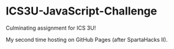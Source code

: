 # ICS3U-JavaScript-Challenge
Culminating assignment for ICS 3U!

My second time hosting on GitHub Pages (after SpartaHacks II).
